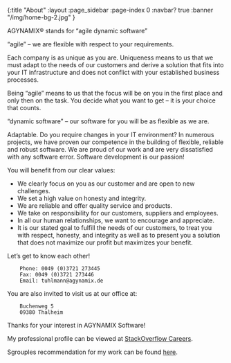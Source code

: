 {:title "About"
 :layout :page_sidebar
 :page-index 0
 :navbar? true
 :banner "/img/home-bg-2.jpg"
}

AGYNAMIX&reg; stands for “agile dynamic software”

“agile” – we are flexible with respect to your requirements.

Each company is as unique as you are. Uniqueness means to us that we must adapt to the needs of our customers and derive a solution that fits into your IT infrastructure and does not conflict with your established business processes.

Being “agile” means to us that the focus will be on you in the first place and only then on the task. You decide what you want to get – it is your choice that counts.

“dynamic software” – our software for you will be as flexible as we are.

Adaptable. Do you require changes in your IT environment? In numerous projects, we have proven our competence in the building of flexible, reliable and robust software. We are proud of our work and are very dissatisfied with any software error. Software development is our passion!

You will benefit from our clear values:

- We clearly focus on you as our customer and are open to new challenges.
- We set a high value on honesty and integrity.
- We are reliable and offer quality service and products.
- We take on responsibility for our customers, suppliers and employees.
- In all our human relationships, we want to encourage and appreciate.
- It is our stated goal to fulfill the needs of our customers, to treat you with respect, honesty, and integrity as well as to present you a solution that does not maximize our profit but maximizes your benefit.

Let’s get to know each other!

```plain
    Phone: 0049 (0)3721 273445
    Fax: 0049 (0)3721 273446
    Email: tuhlmann@agynamix.de
```

You are also invited to visit us at our office at:

```plain
    Buchenweg 5
    09380 Thalheim
```

Thanks for your interest in AGYNAMIX Software!

My professional profile can be viewed at
[StackOverflow Careers](http://careers.stackoverflow.com/agynamix).

Sgrouples recommendation for my work can be found
[here](/files/sgrouples_rec_tuhlmann.pdf).

